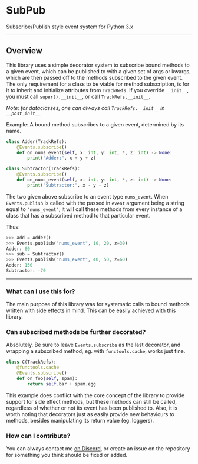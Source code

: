 # SubPub
Subscribe/Publish style event system for Python 3.x

---
## Overview
This library uses a simple decorator system to subscribe bound methods to a given event, which can be published to with a given set of args or kwargs, which are then passed off to the methods subscribed to the given event. The only requirement for a class to be viable for method subscription, is for it to inherit and initialize attributes from `TrackRefs`. If you override `__init__`, you must call `super().__init__`, or call `TrackRefs.__init__`.

*Note: for dataclasses, one can always call `TrackRefs.__init__` in `__post_init__`*

Example: A bound method subscribes to a given event, determined by its name.
```python
class Adder(TrackRefs):
    @Events.subscribe()
    def on_nums_event(self, x: int, y: int, *, z: int) -> None:
        print("Adder:", x + y + z)

class Subtractor(TrackRefs):
    @Events.subscribe()
    def on_nums_event(self, x: int, y: int, *, z: int) -> None:
        print("Subtractor:", x - y - z)
```
The two given above subscribe to an event type `nums_event`. When `Events.publish` is called with the passed in `event` argument being a string equal to `"nums_event"`, it will call these methods from every instance of a class that has a subscribed method to that particular event.

Thus:
```python
>>> add = Adder()
>>> Events.publish("nums_event", 10, 20, z=30)
Adder: 60
>>> sub = Subtractor()
>>> Events.publish("nums_event", 40, 50, z=60)
Adder: 150
Subtractor: -70
```
----
### What can I use this for?
The main purpose of this library was for systematic calls to bound methods written with side effects in mind. This can be easily achieved with this library.
 ### Can subscribed methods be further decorated?
Absolutely. Be sure to leave `Events.subscribe` as the last decorator, and wrapping a subscribed method, eg. with `functools.cache`, works just fine.
```python
class C(TrackRefs):
    @functools.cache
    @Events.subscribe()
    def on_foo(self, spam):
        return self.bar + spam.egg
```
This example does conflict with the core concept of the library to provide support for side effect methods, but these methods can still be called, regardless of whether or not its event has been published to. Also, it is worth noting that decorators just as easily provide new behaviours to methods, besides manipulating its return value (eg. loggers).

### How can I contribute?
You can always contact me [on Discord](https://discord.gg/5d7BzA6pWa), or create an issue on the repository for something you think should be fixed or added.
